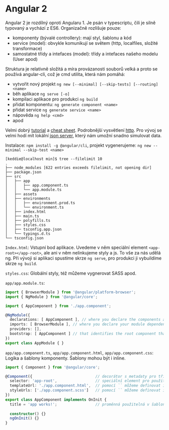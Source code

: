 # Angular 2 

Angular 2 je rozdílný oproti Angularu 1. Je psán v typescriptu, čili je silně typovaný a vychází z ES6. Organizačně rozlišuje pouze:

- komponenty (bývalé controllery): mají styl, šablonu a kód
- service (model): obvykle komunikují se světem (http, localfiles, složité transformace)
- samostatné třídy a intefaces (model): třídy a intefaces našeho modelu (User apod)

Struktura je relativně složitá a míra provázanosti souborů velká a proto se používá angular-cli, což je cmd utilita, která nám pomáhá:

- vytvořit nový projekt `ng new [--minimal] [--skip-tests] [--routing] <name>`
- běh aplikace `ng serve [-o]`
- kompilaci aplikace pro produkci `ng build`
- přidat komponentu: `ng generate component <name> `
- přidat service `ng generate service <name>`
- nápověda `ng help <cmd>`
- apod 

Velmi dobrý [tutorial][] a [cheat sheet][]. Podrobnější vysvětlení [http][http example]. Pro vývoj se velmi hodí mít lokální [json server], který nám umožní snadno simulovat data.

Instalace: `npm install -g @angular/cli`, projekt vygenerujeme: `ng new --minimal --skip-test <name>`
```
[keddie@localhost min]$ tree --filelimit 10
.
├── node_modules [622 entries exceeds filelimit, not opening dir]
├── package.json
├── src
│   ├── app
│   │   ├── app.component.ts
│   │   └── app.module.ts
│   ├── assets
│   ├── environments
│   │   ├── environment.prod.ts
│   │   └── environment.ts
│   ├── index.html
│   ├── main.ts
│   ├── polyfills.ts
│   ├── styles.css
│   ├── tsconfig.app.json
│   └── typings.d.ts
└── tsconfig.json
```

`Index.html`: Vstupní bod aplikace. Uvedeme v něm speciální element `<app-root></app-root>`, ale ani v něm nelinkujeme styly a js. To vše za nás udělá ng. Při vývoji si aplikaci spustíme skrze `ng serve`, pro produkci ji vybuildíme skrze `ng build`.

`styles.css`: Globální styly, též můžeme vygnerovat SASS apod.

`app/app.module.ts`: 

```ts
import { BrowserModule } from '@angular/platform-browser';
import { NgModule } from '@angular/core';

import { AppComponent } from './app.component';

@NgModule({
  declarations: [ AppComponent ], // where you declare the components and directives that belong to the current module.
  imports: [ BrowserModule ], // where you declare your module dependencies, for instance, browser, forms, routing or http. 
  providers: [],
  bootstrap: [ AppComponent ] // that identifies the root component that Angular 2 should use to bootstrap your application.
})
export class AppModule { }
```

`app/app.component.ts`, `app/app.component.html`, `app/app.component.css`: Logika a šablony komponenty. Šablony mohou být i inline.

```ts
import { Component } from '@angular/core';

@Component({                            // decorátor s metadaty pro třídu AppComponent
  selector: 'app-root',                 // speciální element pro použití v šablonách
  templateUrl: './app.component.html',  // pomocí `` můžeme definovat i inline
  styleUrls: ['./app.component.scss']   // pomocí `` můžeme definovat i inline
})
export class AppComponent implements OnInit {
  title = 'app works!';                 // proměnná použitelná v šabloně pomocí {{title}}
  
  constructor() {}
  ngOnInit() {}
}
```


[tutorial]: https://www.barbarianmeetscoding.com/blog/2016/03/25/getting-started-with-angular-2-step-by-step-1-your-first-component/
[cheat sheet]: https://www.cheatography.com/gregfinzer/cheat-sheets/angular-2/
[http example]: http://www.concretepage.com/angular-2/angular-2-http-get-example
[json server]: https://github.com/typicode/json-server
